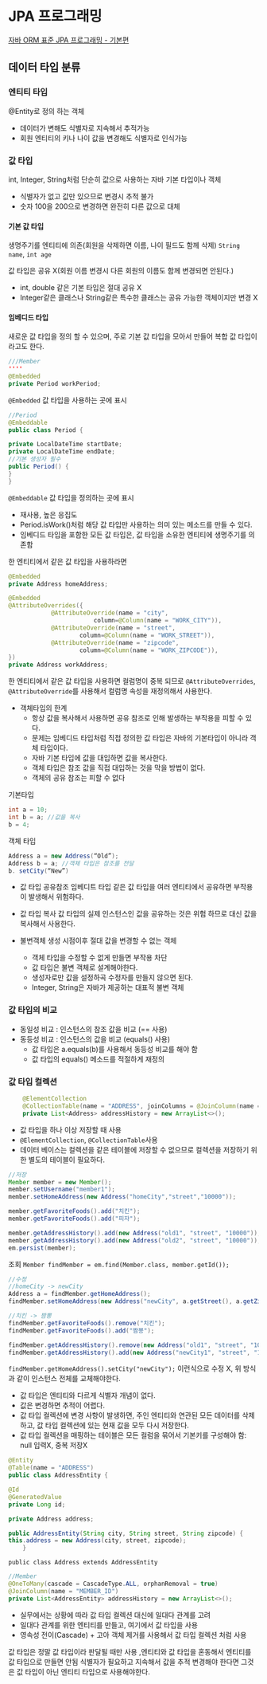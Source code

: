 # JPA 프로그래밍

[자바 ORM 표준 JPA 프로그래밍 - 기본편](https://www.inflearn.com/course/ORM-JPA-Basic/dashboard)

## 데이터 타입 분류

### 엔티티 타입 
@Entity로 정의 하는 객체
* 데이터가 변해도 식별자로 지속해서 추적가능
* 회원 엔티티의 키나 나이 값을 변경해도 식별자로 인식가능

### 값 타입
int, Integer, String처럼 단순히 값으로 사용하는 자바 기본 타입이나 객체
* 식별자가 없고 값만 있으므로 변경시 추적 불가
* 숫자 100을 200으로 변경하면 완전히 다른 값으로 대체

#### 기본 값 타입
생명주기를 엔티티에 의존(회원을 삭제하면 이름, 나이 필드도 함께 삭제) `String name`, `int age`

값 타입은 공유 X(회원 이름 변경시 다른 회원의 이름도 함께 변경되면 안된다.)
* int, double 같은 기본 타입은 절대 공유 X
* Integer같은 클래스나 String같은 특수한 클래스는 공유 가능한 객체이지만 변경 X

#### 임베디드 타입
새로운 값 타입을 정의 할 수 있으며, 주로 기본 값 타입을 모아서 만들어 복합 값 타입이라고도 한다.

```java
///Member
''''
@Embedded
private Period workPeriod;
```

`@Embedded` 값 타입을 사용하는 곳에 표시
```java
//Period
@Embeddable
public class Period {

private LocalDateTime startDate;
private LocalDateTime endDate;
//기본 생성자 필수
public Period() {
}
}
```
`@Embeddable` 값 타입을 정의하는 곳에 표시
* 재사용, 높은 응집도
* Period.isWork()처럼 해당 값 타입만 사용하는 의미 있는 메소드를 만들 수 있다.
* 임베디드 타입을 포함한 모든 값 타입은, 값 타입을 소유한 엔티티에 생명주기를 의존함

한 엔티티에서 같은 값 타입을 사용하라면

```java
@Embedded
private Address homeAddress;

@Embedded
@AttributeOverrides({
            @AttributeOverride(name = "city",
                        column=@Column(name = "WORK_CITY")),
            @AttributeOverride(name = "street",
                    column=@Column(name = "WORK_STREET")),
            @AttributeOverride(name = "zipcode",
                    column=@Column(name = "WORK_ZIPCODE")),
})
private Address workAddress;
```
한 엔티티에서 같은 값 타입을 사용하면 컬럼명이 중복 되므로 `@AttributeOverrides`, `@AttributeOverride`를 사용해서 컬럼명 속성을 재정의해서 사용한다.

* 객체타입의 한계
  * 항상 값을 복사해서 사용하면 공유 참조로 인해 발생하는 부작용을 피할 수 있다. 
  * 문제는 임베디드 타입처럼 직접 정의한 값 타입은 자바의 기본타입이 아니라 객체 타입이다. 
  * 자바 기본 타입에 값을 대입하면 값을 복사한다. 
  * 객체 타입은 참조 값을 직접 대입하는 것을 막을 방법이 없다. 
  * 객체의 공유 참조는 피할 수 없다

기본타입
```java
int a = 10;
int b = a; //값을 복사
b = 4;
```

객체 타입
```java
Address a = new Address(“Old”); 
Address b = a; //객체 타입은 참조를 전달
b. setCity(“New”)
```

* 값 타입 공유참조
임베디트 타입 같은 값 타입을 여러 엔티티에서 공유하면 부작용이 발생해서 위험하다.
* 값 타입 복사
값 타입의 실제 인스턴스인 값을 공유하는 것은 위험 하므로 대신 값을 복사해서 사용한다.

* 불변객체
생성 시점이후 절대 값을 변경할 수 없는 객체
  * 객체 타입을 수정할 수 없게 만들면 부작용 차단
  * 값 타입은 불변 객체로 설계해야한다.
  * 생성자로만 값을 설정하곡 수정자를 만들지 않으면 된다.
  * Integer, String은 자바가 제공하는 대표적 불변 객체

### 값 타입의 비교
* 동일성 비교 : 인스턴스의 참조 값을 비교 (== 사용) 
* 동등성 비교 : 인스턴스의 값을 비교 (equals() 사용)
  * 값 타입은 a.equals(b)를 사용해서 동등성 비교를 해야 함
  * 값 타입의 equals() 메소드를 적절하게 재정의

### 값 타입 컬렉션
```java
    @ElementCollection
    @CollectionTable(name = "ADDRESS", joinColumns = @JoinColumn(name = "MEMBER_ID"))
    private List<Address> addressHistory = new ArrayList<>();
```
* 값 타입을 하나 이상 저장할 때 사용
* `@ElementCollection`, `@CollectionTable`사용
* 데이터 베이스는 컬렉션을 같은 테이블에 저장할 수 없으므로 컬렉션을 저장하기 위한 별도의 테이블이 필요하다.


```java
//저장
Member member = new Member();
member.setUsername("member1");
member.setHomeAddress(new Address("homeCity","street","10000"));

member.getFavoriteFoods().add("치킨");
member.getFavoriteFoods().add("피자");

member.getAddressHistory().add(new Address("old1", "street", "10000"));
member.getAddressHistory().add(new Address("old2", "street", "10000"));
em.persist(member);
```
조회
`Member findMember = em.find(Member.class, member.getId());`

```java
//수정
//homeCity -> newCity
Address a = findMember.getHomeAddress();
findMember.setHomeAddress(new Address("newCity", a.getStreet(), a.getZipcode()));

//치킨 -> 짬뽕
findMember.getFavoriteFoods().remove("치킨");
findMember.getFavoriteFoods().add("짬뽕");

findMember.getAddressHistory().remove(new Address("old1", "street", "10000"));
findMember.getAddressHistory().add(new Address("newCity1", "street", "10000"));
```
`findMember.getHomeAddress().setCity("newCity");` 이런식으로 수정 X, 위 방식과 같이 인스턴스 전체를 교체해야한다.

* 값 타입은 엔티티와 다르게 식별자 개념이 없다. 
* 값은 변경하면 추적이 어렵다. 
* 값 타입 컬렉션에 변경 사항이 발생하면, 주인 엔티티와 연관된 모든 데이터를 삭제하고, 값 타입 컬렉션에 있는 현재 값을 모두 다시 저장한다. 
* 값 타입 컬렉션을 매핑하는 테이블은 모든 컬럼을 묶어서 기본키를 구성해야 함: null 입력X, 중복 저장X

```java
@Entity
@Table(name = "ADDRESS")
public class AddressEntity {

@Id
@GeneratedValue
private Long id;

private Address address;

public AddressEntity(String city, String street, String zipcode) {
this.address = new Address(city, street, zipcode);
    }
``` 
`public class Address extends AddressEntity` 

```java
//Member
@OneToMany(cascade = CascadeType.ALL, orphanRemoval = true)
@JoinColumn(name = "MEMBER_ID")
private List<AddressEntity> addressHistory = new ArrayList<>();
```    
* 실무에서는 상황에 따라 값 타입 컬렉션 대신에 일대다 관계를 고려
* 일대다 관계를 위한 엔티티를 만들고, 여기에서 값 타입을 사용
* 영속성 전이(Cascade) + 고아 객체 제거를 사용해서 값 타입 컬렉션 처럼 사용

값 타입은 정말 값 타입이라 판달될 때만 사용 ,엔티티와 값 타입을 혼동해서 엔티티를 값 타입으로 만들면 안됨 
식별자가 필요하고 지속해서 값을 추적 변경해야 한다면 그것은 값 타입이 아닌 엔티티 타입으로 사용해야한다.


